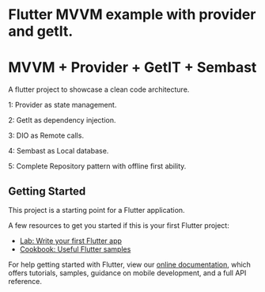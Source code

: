 # Flutter MVVM example with provider and getIt.
# MVVM + Provider + GetIT + Sembast
A flutter project to showcase a clean code architecture.

1: Provider as state management.

2: GetIt as dependency injection. 

3: DIO as Remote calls.

4: Sembast as Local database.

 5: Complete Repository pattern with offline first ability.
## Getting Started

This project is a starting point for a Flutter application.

A few resources to get you started if this is your first Flutter project:

- [Lab: Write your first Flutter app](https://flutter.dev/docs/get-started/codelab)
- [Cookbook: Useful Flutter samples](https://flutter.dev/docs/cookbook)

For help getting started with Flutter, view our
[online documentation](https://flutter.dev/docs), which offers tutorials,
samples, guidance on mobile development, and a full API reference.
